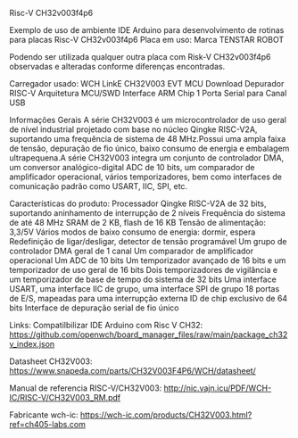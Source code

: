 Risc-V CH32v003f4p6

Exemplo de uso de ambiente IDE Arduino para desenvolvimento de rotinas para placas Risc-V CH32v003f4p6
Placa em uso: Marca TENSTAR ROBOT
 
 

Podendo ser utilizada qualquer outra placa com Risk-V CH32v003f4p6 observadas e alteradas conforme diferenças encontradas.

Carregador usado: WCH LinkE CH32V003 EVT MCU Download Depurador RISC-V Arquitetura MCU/SWD Interface ARM Chip 1 Porta Serial para Canal USB
 
 



Informações Gerais
A série CH32V003 é um microcontrolador de uso geral de nível industrial projetado com base no núcleo Qingke RISC-V2A, 
suportando uma frequência de sistema de 48 MHz.Possui uma ampla faixa de tensão, depuração de fio único, 
baixo consumo de energia e embalagem ultrapequena.A série CH32V003 integra um conjunto de controlador DMA, 
um conversor analógico-digital ADC de 10 bits, um comparador de amplificador operacional, vários temporizadores, 
bem como interfaces de comunicação padrão como USART, IIC, SPI, etc.

Características do produto:
Processador Qingke RISC-V2A de 32 bits, suportando aninhamento de interrupção de 2 níveis
Frequência do sistema de até 48 MHz
SRAM de 2 KB, flash de 16 KB
Tensão de alimentação: 3,3/5V
Vários modos de baixo consumo de energia: dormir, espera
Redefinição de ligar/desligar, detector de tensão programável
Um grupo de controlador DMA geral de 1 canal
Um comparador de amplificador operacional
Um ADC de 10 bits
Um temporizador avançado de 16 bits e um temporizador de uso geral de 16 bits
Dois temporizadores de vigilância e um temporizador de base de tempo do sistema de 32 bits
Uma interface USART, uma interface IIC de grupo, uma interface SPI de grupo
18 portas de E/S, mapeadas para uma interrupção externa
ID de chip exclusivo de 64 bits
Interface de depuração serial de fio único


Links:
Compatilbilizar IDE Arduino com Risc V CH32:
https://github.com/openwch/board_manager_files/raw/main/package_ch32v_index.json

Datasheet CH32V003:
https://www.snapeda.com/parts/CH32V003F4P6/WCH/datasheet/

Manual de referencia RISC-V/CH32V003:
http://nic.vajn.icu/PDF/WCH-IC/RISC-V/CH32V003_RM.pdf

Fabricante wch-ic: 
https://wch-ic.com/products/CH32V003.html?ref=ch405-labs.com

